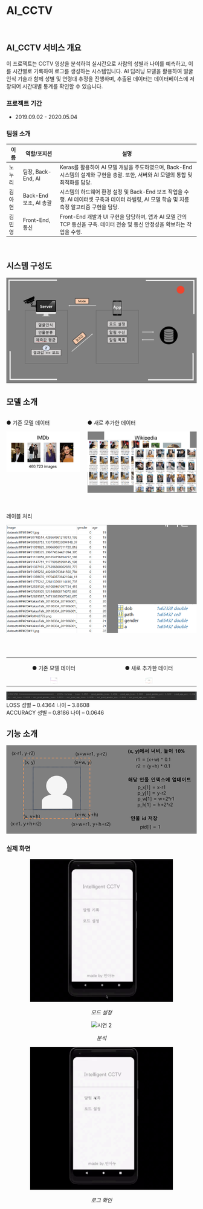 # AI_CCTV

<br>

## AI_CCTV 서비스 개요
이 프로젝트는 CCTV 영상을 분석하여 실시간으로 사람의 성별과 나이를 예측하고, 이를 시간별로 기록하여 로그를 생성하는 시스템입니다. AI 딥러닝 모델을 활용하여 얼굴 인식 기술과 함께 성별 및 연령대 추정을 진행하며, 추출된 데이터는 데이터베이스에 저장되어 시간대별 통계를 확인할 수 있습니다.


### 프로젝트 기간
- 2019.09.02 - 2020.05.04

### 팀원 소개

| 이름   | 역할/포지션               | 설명                                                                                                                                      |
|--------|----------------------------|-----------------------------------------------------------------------------------------------------------------------------------------|
| 노누리 | 팀장, Back-End, AI          | Keras를 활용하여 AI 모델 개발을 주도하였으며, Back-End 시스템의 설계와 구현을 총괄. 또한, 서버와 AI 모델의 통합 및 최적화를 담당.   |
| 김아현 | Back-End 보조, AI 총괄       | 시스템의 하드웨어 환경 설정 및 Back-End 보조 작업을 수행. AI 데이터셋 구축과 데이터 라벨링, AI 모델 학습 및 지름 측정 알고리즘 구현을 담당.  |
| 김민영 | Front-End, 통신             | Front-End 개발과 UI 구현을 담당하며, 앱과 AI 모델 간의 TCP 통신을 구축. 데이터 전송 및 통신 안정성을 확보하는 작업을 수행.          |



<br>

## 시스템 구성도
![시스템 구성도](images/시스템구성도.png)



## 모델 소개

<div style="display: flex; justify-content: space-between;">
  <div style="margin-right: 10px;">
    <p>● 기존 모델 데이터</p>
    <img src="images/기존모델데이터.png" alt="기존 모델 데이터" style="width: 100%;">
  </div>
  <div style="margin-left: 10px;">
    <p>● 새로 추가한 데이터</p>
    <img src="images/새로추가한데이터.png" alt="새로 추가한 데이터" style="width: 100%;">
  </div>
</div>

<br>
<br>

레이블 처리

![alt text](images/label.png)


<br>
<br>

<table>
  <tr>
    <td style="text-align: center;">
      <p>● 기존 모델 데이터</p>
      <img src="images/beforeTrain.png" alt="기존 모델 데이터" style="width: 10%;">
    </td>
    <td style="text-align: center;">
      <p>● 새로 추가한 데이터</p>
      <img src="images/afterTrain.png" alt="새로 추가한 데이터" style="width: 10%;">
    </td>
  </tr>
</table>




![alt text](images/loss_accuracy.png)
LOSS 성별 – 0.4364 나이 – 3.8608<br>
ACCURACY 성별 – 0.8186 나이 – 0.0646



## 기능 소개

![alt text](images/example.png)


### 실제 화면

<div style="text-align: center;">
  <img src="images/시연1.gif" alt="시연 1" style="width: 75%;">
  <p><em>모드 설정</em></p>
</div>

<div style="text-align: center;">
  <img src="images/시연2.gif" alt="시연 2" style="width: 75%;">
  <p><em>분석</em></p>
</div>

<div style="text-align: center;">
  <img src="images/시연3.gif" alt="시연 3" style="width: 75%;">
  <p><em>로그 확인</em></p>
</div>